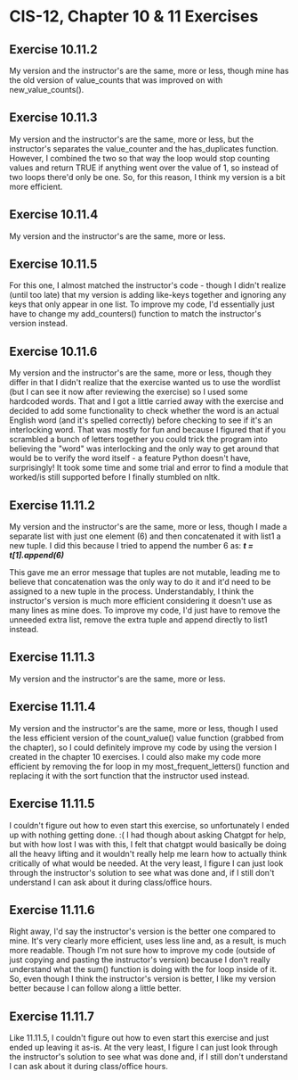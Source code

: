# CIS-12, Chapter 10 & 11 Exercises

<h2>Exercise 10.11.2</h2>
My version and the instructor's are the same, more or less, though mine has the old version of value_counts that was 
improved on with new_value_counts(). 

<h2>Exercise 10.11.3</h2>
My version and the instructor's are the same, more or less, but the instructor's separates the value_counter and the 
has_duplicates function. However, I combined the two so that way the loop would stop counting values and return TRUE 
if anything went over the value of 1, so instead of two loops there'd only be one. So, for this reason, I think my 
version is a bit more efficient.

<h2>Exercise 10.11.4</h2>
My version and the instructor's are the same, more or less.

<h2>Exercise 10.11.5</h2>
For this one, I almost matched the instructor's code - though I didn't realize (until too late) that my version is 
adding like-keys together and ignoring any keys that only appear in one list. To improve my code, I'd essentially just 
have to change my add_counters() function to match the instructor's version instead.

<h2>Exercise 10.11.6</h2>
My version and the instructor's are the same, more or less, though they differ in that I didn't realize that the 
exercise wanted us to use the wordlist (but I can see it now after reviewing the exercise) so I used some hardcoded 
words. That and I got a little carried away with the exercise and decided to add some functionality to check whether 
the word is an actual English word (and it's spelled correctly) before checking to see if it's an interlocking word. 
That was mostly for fun and because I figured that if you scrambled a bunch of letters together you could trick the 
program into believing the "word" was interlocking and the only way to get around that would be to verify the word 
itself - a feature Python doesn't have, surprisingly! It took some time and some trial and error to find a module that 
worked/is still supported before I finally stumbled on nltk.

<h2>Exercise 11.11.2</h2>
My version and the instructor's are the same, more or less, though I made a separate list with just one element (6) 
and then concatenated it with list1 a new tuple. I did this because I tried to append the number 6 as: 
<i><b>t = t[1].append(6)</i></b> 

This gave me an error message that tuples are not mutable, leading me to believe that concatenation was the only way 
to do it and it'd need to be assigned to a new tuple in the process. Understandably, I think the instructor's version 
is much more efficient considering it doesn't use as many lines as mine does. To improve my code, I'd just have to 
remove the unneeded extra list, remove the extra tuple and append directly to list1 instead.

<h2>Exercise 11.11.3</h2>
My version and the instructor's are the same, more or less.

<h2>Exercise 11.11.4</h2>
My version and the instructor's are the same, more or less, though I used the less efficient version of the 
count_value() value function (grabbed from the chapter), so I could definitely improve my code by using the version I 
created in the chapter 10 exercises. I could also make my code more efficient by removing the for loop in my 
most_frequent_letters() function and replacing it with the sort function that the instructor used instead.

<h2>Exercise 11.11.5</h2>
I couldn't figure out how to even start this exercise, so unfortunately I ended up with nothing getting done. :( I had 
though about asking Chatgpt for help, but with how lost I was with this, I felt that chatgpt would basically be doing 
all the heavy lifting and it wouldn't really help me learn how to actually think critically of what would be needed.
At the very least, I figure I can just look through the instructor's solution to see what was done and, if I still 
don't understand I can ask about it during class/office hours.

<h2>Exercise 11.11.6</h2>
Right away, I'd say the instructor's version is the better one compared to mine. It's very clearly more efficient, 
uses less line and, as a result, is much more readable. Though I'm not sure how to improve my code (outside of just 
copying and pasting the instructor's version) because I don't really understand what the sum() function is doing with 
the for loop inside of it. So, even though I think the instructor's version is better, I like my version better because 
I can follow along a little better.

<h2>Exercise 11.11.7</h2>
Like 11.11.5, I couldn't figure out how to even start this exercise and just ended up leaving it as-is. At the very 
least, I figure I can just look through the instructor's solution to see what was done and, if I still don't 
understand I can ask about it during class/office hours.